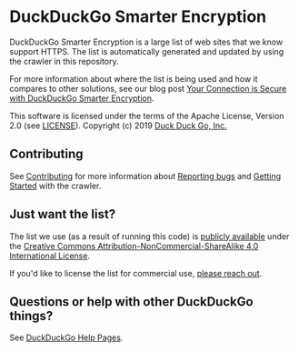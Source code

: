 # DuckDuckGo Smarter Encryption 

DuckDuckGo Smarter Encryption is a large list of web sites that we know support HTTPS.  The list is automatically generated and updated by using the crawler in this repository.

For more information about where the list is being used and how it compares to other solutions, see our blog post [Your Connection is Secure with DuckDuckGo Smarter Encryption](https://spreadprivacy.com/duckduckgo-smarter-encryption).

This software is licensed under the terms of the Apache License, Version 2.0 (see [LICENSE](LICENSE)). Copyright (c) 2019 [Duck Duck Go, Inc.](https://duckduckgo.com)

## Contributing

See [Contributing](CONTRIBUTING.md) for more information about [Reporting bugs](CONTRIBUTING.md#reporting-bugs) and [Getting Started](CONTRIBUTING.md#getting-started) with the crawler.

## Just want the list?

The list we use (as a result of running this code) is [publicly available](https://staticcdn.duckduckgo.com/https/smarter_encryption_latest.tgz) under the [Creative Commons Attribution-NonCommercial-ShareAlike 4.0 International License](https://creativecommons.org/licenses/by-nc-sa/4.0/).

If you'd like to license the list for commercial use, [please reach out](https://help.duckduckgo.com/duckduckgo-help-pages/company/contact-us/).

## Questions or help with other DuckDuckGo things?
See [DuckDuckGo Help Pages](https://duck.co/help).
